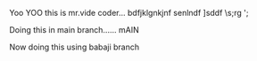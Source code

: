 Yoo YOO this is mr.vide coder...
bdfjklgnkjnf
senlndf
]sddf
\s;rg
';

Doing this in main branch...... mAIN 



Now doing this using babaji branch